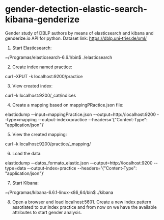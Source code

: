 # gender-detection-elastic-search-kibana-genderize
Gender study of DBLP authors by means of elasticsearch and kibana and genderize.io API for python. Dataset link: https://dblp.uni-trier.de/xml/

1. Start Elasticsearch:

~/Programas/elasticsearch-6.6.1/bin$ ./elasticsearch

2. Create index named practice:

curl -XPUT -k localhost:9200/practice

3. View created index:

curl -k localhost:9200/_cat/indices

4. Create a mapping based on mappingPRactice.json file:

elasticdump --input=mappingPractice.json --output=http://localhost:9200 --type=mapping --output-index=practice --headers='{"Content-Type": "application/json"}'

5. View the created mapping:

curl -k localhost:9200/practice/_mapping/

6. Load the data:

elasticdump --datos_formato_elastic.json --output=http://localhost:9200 --type=data --output-index=practice --headers='{"Content-Type": "application/json"}'

7. Start Kibana:

~/Programas/kibana-6.6.1-linux-x86_64/bin$ ./kibana

8. Open a browser and load localhost:5601. Create a new index pattern assotiated to our index practice and from now on we have the available attributes to start gender analysis.
